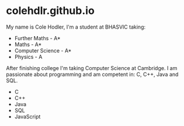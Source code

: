 # colehdlr.github.io

My name is Cole Hodler, I'm a student at BHASVIC taking:
- Further Maths - A*
- Maths - A*
- Computer Science - A*
- Physics - A

After finishing college I'm taking Computer Science at Cambridge.
I am passionate about programming and am competent in: C, C++, Java and SQL.
- C
- C++
- Java
- SQL
- JavaScript

